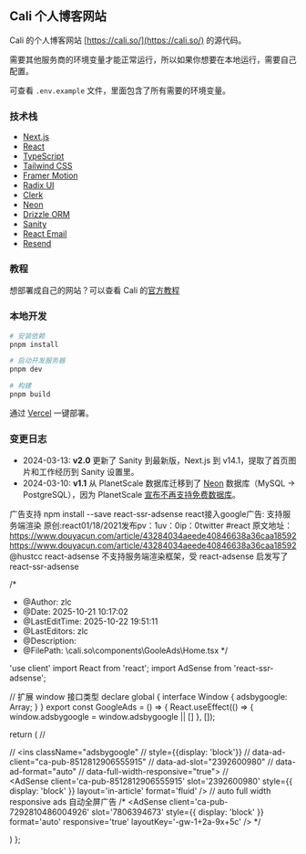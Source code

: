 ## Cali 个人博客网站

Cali 的个人博客网站 [https://cali.so/](https://cali.so/) 的源代码。

需要其他服务商的环境变量才能正常运行，所以如果你想要在本地运行，需要自己配置。

可查看 `.env.example` 文件，里面包含了所有需要的环境变量。

### 技术栈

- [Next.js](https://nextjs.org/)
- [React](https://reactjs.org/)
- [TypeScript](https://www.typescriptlang.org/)
- [Tailwind CSS](https://tailwindcss.com/)
- [Framer Motion](https://www.framer.com/motion/)
- [Radix UI](https://www.radix-ui.com/)
- [Clerk](https://clerk.com/)
- [Neon](https://neon.tech/)
- [Drizzle ORM](https://orm.drizzle.team/)
- [Sanity](https://www.sanity.io/)
- [React Email](https://react.email)
- [Resend](https://resend.com/)

### 教程

想部署成自己的网站？可以查看 Cali 的[官方教程](https://cali.so/blog/guide-for-cloning-my-site)

### 本地开发

```bash
# 安装依赖
pnpm install

# 启动开发服务器
pnpm dev

# 构建
pnpm build
```

通过 [Vercel](https://vercel.com/) 一键部署。

### 变更日志

- 2024-03-13: **v2.0** 更新了 Sanity 到最新版，Next.js 到 v14.1，提取了首页图片和工作经历到 Sanity 设置里。
- 2024-03-10: **v1.1** 从 PlanetScale 数据库迁移到了 [Neon](https://neon.tech/) 数据库（MySQL -> PostgreSQL），因为 PlanetScale [宣布不再支持免费数据库](https://planetscale.com/blog/planetscale-forever)。



广告支持
npm install --save react-ssr-adsense
react接入google广告: 支持服务端渲染
原创:react01/18/2021发布pv：1uv：0ip：0twitter #react
原文地址：https://www.douyacun.com/article/43284034aeede40846638a36caa18592
https://www.douyacun.com/article/43284034aeede40846638a36caa18592
@hustcc react-adsense 不支持服务端渲染框架，受 react-adsense 启发写了 react-ssr-adsense

/*
 * @Author: zlc
 * @Date: 2025-10-21 10:17:02
 * @LastEditTime: 2025-10-22 19:51:11
 * @LastEditors: zlc
 * @Description: 
 * @FilePath: \cali.so\components\GooleAds\Home.tsx
 */

'use client'
import React from 'react';
import AdSense from 'react-ssr-adsense';

// 扩展 window 接口类型
declare global {
  interface Window {
    adsbygoogle: Array<unknown>;
  }
}
export const GoogleAds = () => {
  React.useEffect(() => {
    window.adsbygoogle = window.adsbygoogle || []
  }, []);

  return (
    // <div>
    //   <ins className="adsbygoogle"
    //     style={{display: 'block'}}
    //     data-ad-client="ca-pub-8512812906555915"
    //     data-ad-slot="2392600980"
    //     data-ad-format="auto"
    //     data-full-width-responsive="true"></ins>
    // </div>
    <AdSense
      client='ca-pub-8512812906555915'
      slot='2392600980'
      style={{ display: 'block' }}
      layout='in-article'
      format='fluid'
    />
    // auto full width responsive ads 自动全屏广告
    /* <AdSense
      client='ca-pub-7292810486004926'
      slot='7806394673'
      style={{ display: 'block' }}
      format='auto'
      responsive='true'
      layoutKey='-gw-1+2a-9x+5c'
    /> */

  )
};